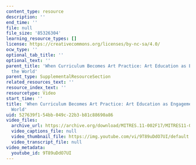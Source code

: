 ```yaml
---
content_type: resource
description: ''
end_time: ''
file: null
file_size: '85326304'
learning_resource_types: []
license: https://creativecommons.org/licenses/by-nc-sa/4.0/
ocw_type: ''
optional_tab_title: ''
optional_text: ''
parent_title: 'When Curriculum Becomes Art Practice: Art Education as Engagement with
  the World'
parent_type: SupplementalResourceSection
related_resources_text: ''
resource_index_text: ''
resourcetype: Video
start_time: ''
title: 'When Curriculum Becomes Art Practice: Art Education as Engagement with the
  World'
uid: 527639f1-54bb-049c-22b3-b81c88690a86
video_files:
  archive_url: https://archive.org/download/MITRES.11-002F17/MITRES11-002F17_Video_08_300k.mp4
  video_captions_file: null
  video_thumbnail_file: https://img.youtube.com/vi/9T89uDdO7UI/default.jpg
  video_transcript_file: null
video_metadata:
  youtube_id: 9T89uDdO7UI
---
```

